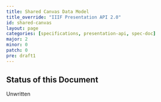 ```yaml
---
title: Shared Canvas Data Model
title_override: "IIIF Presentation API 2.0"
id: shared-canvas
layout: page
categories: [specifications, presentation-api, spec-doc]
major: 2
minor: 0
patch: 0
pre: draft1
---
```


## Status of this Document

Unwritten
